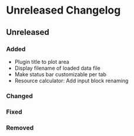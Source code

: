 # Unreleased Changelog

## Unreleased

### Added
- Plugin title to plot area
- Display filename of loaded data file
- Make status bar customizable per tab
- Resource calculator: Add input block renaming

### Changed

### Fixed

### Removed
